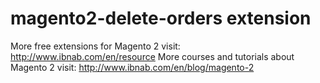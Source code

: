 # magento2-delete-orders extension
More free extensions for Magento 2 visit:
http://www.ibnab.com/en/resource
More courses and tutorials about Magento 2 visit:
http://www.ibnab.com/en/blog/magento-2
